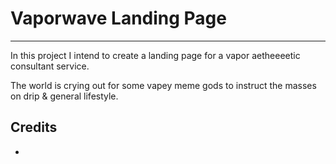 # Vaporwave Landing Page
------------------------

In this project I intend to create a landing page for a vapor aetheeeetic consultant service.<br />

The world is crying out for some vapey meme gods to instruct the masses on drip & general lifestyle.

## Credits

*
